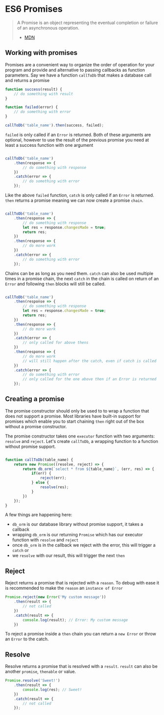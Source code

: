 # ES6 Promises

> A Promise is an object representing the eventual completion or failure of an 
> asynchronous operation.
> - [MDN][MDN Promise]

## Working with promises

Promises are a convenient way to organize the order of operation for your 
program and provide and alternative to passing callbacks as function parameters.
Say we have a function `callToDb` that makes a database call and returns a 
promise

```js
function success(result) {
	// do something with result
}

function failed(error) {
	// do something with error
}

callToDb('table_name').then(success, failed);
```

`failed` is only called if an `Error` is returned. Both of these arguments are 
optional, however to use the result of the previous promise you need at least 
a success function with one argument

```js

callToDb('table_name')
	.then(response => {
		// do something with response
	})
	.catch(error => {
		// do something with error
	});
```

Like the above `failed` function, `catch` is only called if an `Error` is 
returned. `then` returns a promise meaning we can now create a promise `chain`.

```js

callToDb('table_name')
	.then(response => {
		// do something with response
		let res = response.changesMade = true;
		return res;
	})
	.then(response => {
		// do more work
	})
	.catch(error => {
		// do something with error
	});
```

Chains can be as long as you need them. `catch` can also be used multiple 
times in a promise chain, the next `catch` in the chain is called on return 
of an `Error` and following `then` blocks will still be called.

```js

callToDb('table_name')
	.then(response => {
		// do something with response
		let res = response.changesMade = true;
		return res;
	})
	.then(response => {
		// do more work
	})
	.catch(error => {
		// only called for above thens
	})
	.then(response => {
		// do more work
		// will still happen after the catch, even if catch is called
	})
	.catch(error => {
		// do something with error
		// only called for the one above then if an Error is returned
	});
```

## Creating a promise

The promise constructor should only be used to to wrap a function that does not 
support a promise. Most libraries have built-in support for promises which 
enable you to start chaining `then` right out of the box without a promise 
constructor.

The promise constructor takes one `executor` function with two arguments: 
`resolve` and `reject`. Let's create `callToDb`, a wrapping function to a 
function without promise support.

```js

function callToDb(table_name) {
	return new Promise((resolve, reject) => {
		return db_orm(`select * from ${table_name}`, (err, res) => {
			if(err) {
				reject(err);
			} else {
				resolve(res);
			}
		})
	});
}
```
A few things are happening here:

- `db_orm` is our database library without promise support, it takes a callback
- wrapping `db_orm` is our returning `Promise` which has our executor function
with `resolve` and `reject`
- once `db_orm` is in the callback we reject with the error, 
this will trigger a `catch` or
- we `resolve` with our result, this will trigger the next `then`

## Reject

Reject returns a promise that is rejected with a `reason`. To debug with ease 
it is recommended to make the `reason` an `instance of Error`

```js
Promise.reject(new Error('My custom message'))
	.then(result => {
		// not called
	})
	.catch(result => {
		console.log(result); // Error: My custom message
	})
```
To reject a promise inside a `then` chain you can return a `new Error` or 
throw an `Error` to the catch.

## Resolve

Resolve returns a promise that is resolved with a `result`. `result` can also 
be another `promise`, `thenable` or value.

```js
Promise.resolve('Sweet!')
	.then(result => {
		console.log(res); // Sweet!
	})
	.catch(result => {
		// not called
	});
```


[MDN Promise]: https://developer.mozilla.org/en-US/docs/Web/JavaScript/Guide/Using_promises
